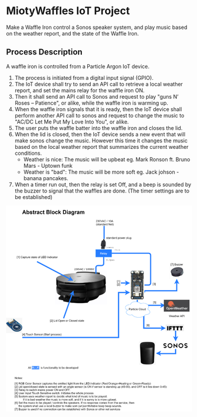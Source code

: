 # MiotyWaffles IoT Project
Make a Waffle Iron control a Sonos speaker system, and play music based on the weather report, and the state of the Waffle Iron.

## Process Description
A waffle iron is controlled from a Particle Argon IoT device. 

1. The process is initiated from a digital input signal (GPIO).
2. The IoT device shall try to send an API call to retrieve a local weather report, and set the mains relay for the waffle iron ON.
3. Then it shall send an API call to Sonos and request to play "guns N’ Roses – Patience", or alike, while the waffle iron is warming up. 
4. When the waffle iron signals that it is ready, then the IoT device shall perform another API call to sonos and request to change the music to "AC/DC Let Me Put My Love Into You", or alike. 
5. The user puts the waffle batter into the waffle iron and closes the lid.
6. When the lid is closed, then the IoT device sends a new event that will make sonos change the music. However this time it changes the music based on the local weather report that summarizes the current weather conditions. 
    - Weather is nice: The music will be upbeat eg. Mark Ronson ft. Bruno Mars - Uptown funk
    - Weather is "bad": The music will be more soft eg. Jack johson - banana pancakes. 
7. When a timer run out, then the relay is set Off, and a beep is sounded by the buzzer to signal that the waffles are done. (The timer settings are to be established)

![MiotyWaffels](https://github.com/VintherWolf/miotywaffles/blob/master/doc/Bilag/09_Media/MiotyWaffles_TechnicalRichPicture.png?raw=true)